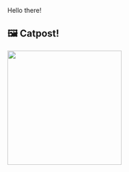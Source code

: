 Hello there!



## 🖼️ Catpost!

<sub>
    <img src="https://cdn2.thecatapi.com/images/4qf.gif" height="256">
</sub>

